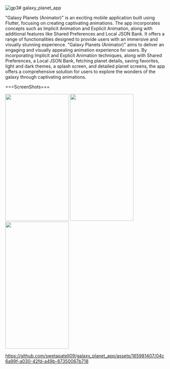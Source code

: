 ![gp3](https://github.com/swetapatell09/galaxy_planet_app/assets/165981407/3a84525c-25c9-4860-93f1-81ab743cd03f)# galaxy_planet_app

"Galaxy Planets (Animator)" is an exciting mobile application built using Flutter, focusing on
creating captivating animations. The app incorporates concepts such as Implicit Animation and
Explicit Animation, along with additional features like Shared Preferences and Local JSON
Bank. It offers a range of functionalities designed to provide users with an immersive and
visually stunning experience.
"Galaxy Planets (Animator)" aims to deliver an engaging and visually appealing animation
experience for users. By incorporating Implicit and Explicit Animation techniques, along with
Shared Preferences, a Local JSON Bank, fetching planet details, saving favorites, light and dark
themes, a splash screen, and detailed planet screens, the app offers a comprehensive solution for
users to explore the wonders of the galaxy through captivating animations.

===ScreenShots===
<p>
  <img src ="https://github.com/swetapatell09/galaxy_planet_app/assets/165981407/cc5f46f1-fa3d-4267-800b-39569ece86d8" height="400px" width="200px"/>
  <img src ="https://github.com/swetapatell09/galaxy_planet_app/assets/165981407/2c52c250-6cb0-4ce9-8795-cb74a64274c2" height="400px" width="200px"/>
  <img src ="https://github.com/swetapatell09/galaxy_planet_app/assets/165981407/93bc7ddb-ff9a-48ac-baca-8e8070424bc2" height="400px" width="200px"/>


https://github.com/swetapatell09/galaxy_planet_app/assets/165981407/04c6a99f-a030-42fd-a49b-87350067b718

</p>

